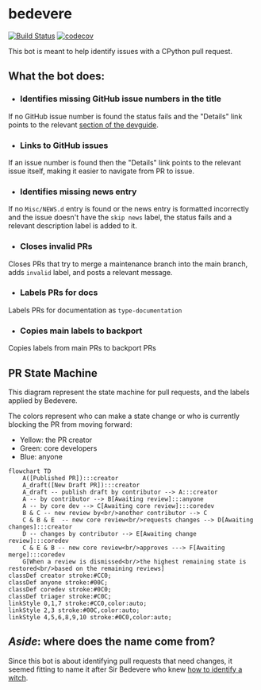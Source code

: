 # bedevere

[![Build Status](https://github.com/python/bedevere/actions/workflows/ci.yml/badge.svg?event=push)](https://github.com/python/bedevere/actions)
[![codecov](https://codecov.io/gh/python/bedevere/branch/main/graph/badge.svg)](https://codecov.io/gh/python/bedevere)

This bot is meant to help identify issues with a CPython pull request.

## What the bot does:
- ### Identifies missing GitHub issue numbers in the title
If no GitHub issue number is found the status fails and the
"Details" link points to the relevant
[section of the devguide](https://devguide.python.org/getting-started/pull-request-lifecycle.html#submitting).
- ### Links to GitHub issues
If an issue number is found then the "Details" link points to the relevant issue
itself, making it easier to navigate from PR to issue.
- ### Identifies missing news entry
If no `Misc/NEWS.d` entry is found or the news entry is formatted incorrectly
and the issue doesn't have the `skip news` label, the status fails and a relevant
description label is added to it.
- ### Closes invalid PRs
Closes PRs that try to merge a maintenance branch into the main branch, adds
`invalid` label, and posts a relevant message.
- ### Labels PRs for docs
Labels PRs for documentation as `type-documentation`
- ### Copies main labels to backport
Copies labels from main PRs to backport PRs

## PR State Machine

This diagram represent the state machine for pull requests, and the labels
applied by Bedevere.

The colors represent who can make a state change or who is currently
blocking the PR from moving forward:
* Yellow: the PR creator
* Green: core developers
* Blue: anyone

<!--
  Changes to the labels in this flowchart should be reflected
  in the devguide: https://devguide.python.org/triage/labels/
-->

```mermaid
flowchart TD
    A([Published PR]):::creator
    A_draft([New Draft PR]):::creator
    A_draft -- publish draft by contributor --> A:::creator
    A -- by contributor --> B[Awaiting review]:::anyone
    A -- by core dev --> C[Awaiting core review]:::coredev
    B & C -- new review by<br/>another contributor --> C
    C & B & E  -- new core review<br/>requests changes --> D[Awaiting changes]:::creator
    D -- changes by contributor --> E[Awaiting change review]:::coredev
    C & E & B -- new core review<br/>approves ---> F[Awaiting merge]:::coredev
    G[When a review is dismissed<br/>the highest remaining state is restored<br/>based on the remaining reviews]
classDef creator stroke:#CC0;
classDef anyone stroke:#00C;
classDef coredev stroke:#0C0;
classDef triager stroke:#C0C;
linkStyle 0,1,7 stroke:#CC0,color:auto;
linkStyle 2,3 stroke:#00C,color:auto;
linkStyle 4,5,6,8,9,10 stroke:#0C0,color:auto;
```

## *Aside*: where does the name come from?
Since this bot is about identifying pull requests that need changes,
it seemed fitting to name it after Sir Bedevere who knew
[how to identify a witch](https://youtu.be/yp_l5ntikaU).
